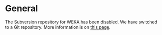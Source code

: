 # General

The Subversion repository for WEKA has been disabled. We have switched to a Git repository. More information is on [this page](git.md).


